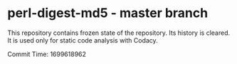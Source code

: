 # perl-digest-md5 - master branch

This repository contains frozen state of the repository.
Its history is cleared. It is used only for static code
analysis with Codacy.

Commit Time: 1699618962